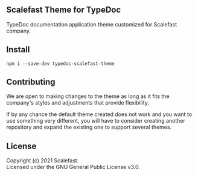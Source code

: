 ## Scalefast Theme for TypeDoc
TypeDoc documentation application theme customized for Scalefast company.

## Install
```
npm i --save-dev typedoc-scalefast-theme
```

## Contributing
We are open to making changes to the theme as long as it fits the company's styles and adjustments that provide flexibility.

If by any chance the default theme created does not work and you want to use something very different, you will have to consider creating another repository and expand the existing one to support several themes.

## License

Copyright (c) 2021 Scalefast.  
Licensed under the GNU General Public License v3.0.
